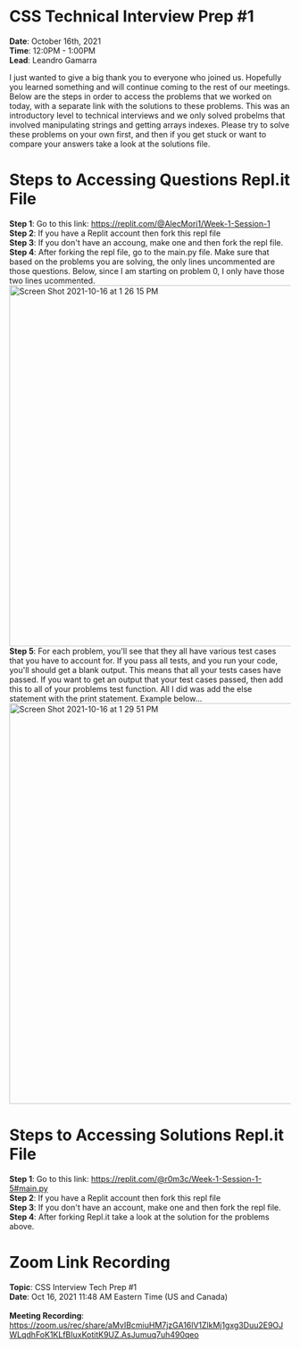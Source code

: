 # CSS Technical Interview Prep #1

<b>Date</b>: October 16th, 2021 <br>
<b>Time</b>: 12:0PM - 1:00PM <br>
<b>Lead</b>: Leandro Gamarra <br>

I just wanted to give a big thank you to everyone who joined us. Hopefully you learned something and will continue coming to the rest of our meetings. Below are the steps in order to access the problems that we worked on today, with a separate link with the solutions to these problems. This was an introductory level to technical interviews and we only solved probelms that involved manipulating strings and getting arrays indexes. Please try to solve these problems on your own first, and then if you get stuck or want to compare your answers take a look at the solutions file.

# Steps to Accessing Questions Repl.it File

<b>Step 1</b>: Go to this link: https://replit.com/@AlecMori1/Week-1-Session-1 <br>
<b>Step 2</b>: If you have a Replit account then fork this repl file <br>
<b>Step 3</b>: If you don't have an accoung, make one and then fork the repl file. <br>
<b>Step 4</b>: After forking the repl file, go to the main.py file. Make sure that based on the problems you are solving, the only lines uncommented are those questions. Below, since I am starting on problem 0, I only have those two lines ucommented. <br> 
<img width="647" alt="Screen Shot 2021-10-16 at 1 26 15 PM" src="https://user-images.githubusercontent.com/33881291/137596676-2078d795-371a-4eee-91ce-b74e687fa9c7.png"> <br>
<b>Step 5</b>: For each problem, you'll see that they all have various test cases that you have to account for. If you pass all tests, and you run your code, you'll should get a blank output. This means that all your tests cases have passed. If you want to get an output that your test cases passed, then add this to all of your problems test function. All I did was add the else statement with the print statement. Example below... <br>
<img width="718" alt="Screen Shot 2021-10-16 at 1 29 51 PM" src="https://user-images.githubusercontent.com/33881291/137596782-2bb0382d-5887-40f7-899e-6e666ca2c10c.png">

# Steps to Accessing Solutions Repl.it File

<b>Step 1</b>: Go to this link: https://replit.com/@r0m3c/Week-1-Session-1-5#main.py <br>
<b>Step 2</b>: If you have a Replit account then fork this repl file <br>
<b>Step 3</b>: If you don't have an account, make one and then fork the repl file. <br>
<b>Step 4</b>: After forking Repl.it take a look at the solution for the problems above.

# Zoom Link Recording
<b>Topic</b>: CSS Interview Tech Prep #1 <br>
<b>Date</b>: Oct 16, 2021 11:48 AM Eastern Time (US and Canada) <br>
<br>
<b>Meeting Recording</b>:
https://zoom.us/rec/share/aMvIBcmiuHM7jzGA16lV1ZlkMj1gxg3Duu2E9OJWLqdhFoK1KLfBIuxKotitK9UZ.AsJumuq7uh490qeo

